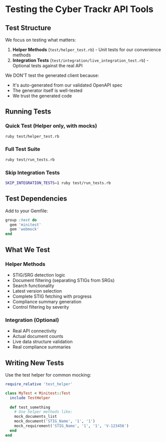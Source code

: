 # Testing the Cyber Trackr API Tools

## Test Structure

We focus on testing what matters:

1. **Helper Methods** (`test/helper_test.rb`) - Unit tests for our convenience methods
2. **Integration Tests** (`test/integration/live_integration_test.rb`) - Optional tests against the real API

We DON'T test the generated client because:
- It's auto-generated from our validated OpenAPI spec
- The generator itself is well-tested
- We trust the generated code

## Running Tests

### Quick Test (Helper only, with mocks)
```bash
ruby test/helper_test.rb
```

### Full Test Suite
```bash
ruby test/run_tests.rb
```

### Skip Integration Tests
```bash
SKIP_INTEGRATION_TESTS=1 ruby test/run_tests.rb
```

## Test Dependencies

Add to your Gemfile:
```ruby
group :test do
  gem 'minitest'
  gem 'webmock'
end
```

## What We Test

### Helper Methods
- STIG/SRG detection logic
- Document filtering (separating STIGs from SRGs)
- Search functionality
- Latest version selection
- Complete STIG fetching with progress
- Compliance summary generation
- Control filtering by severity

### Integration (Optional)
- Real API connectivity
- Actual document counts
- Live data structure validation
- Real compliance summaries

## Writing New Tests

Use the test helper for common mocking:

```ruby
require_relative 'test_helper'

class MyTest < Minitest::Test
  include TestHelper
  
  def test_something
    # Use helper methods like:
    mock_documents_list
    mock_document('STIG_Name', '1', '1')
    mock_requirement('STIG_Name', '1', '1', 'V-123456')
  end
end
```